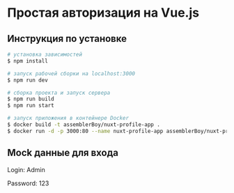 # Простая авторизация на Vue.js 

## Инструкция по установке

```bash
# установка зависимостей
$ npm install

# запуск рабочей сборки на localhost:3000
$ npm run dev

# сборка проекта и запуск сервера
$ npm run build
$ npm run start

# запуск приложения в контейнере Docker 
$ docker build -t assemblerBoy/nuxt-profile-app .
$ docker run -d -p 3000:80 --name nuxt-profile-app assemblerBoy/nuxt-profile-app
```
## Mock данные для входа
<p>Login: Admin</p>
<p>Password: 123</p>
